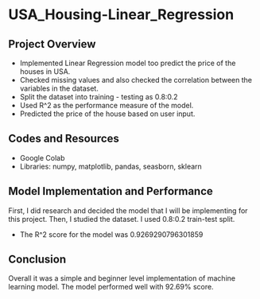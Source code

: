 # USA_Housing-Linear_Regression

## Project Overview
* Implemented Linear Regression model too predict the price of the houses in USA.
* Checked missing values and also checked the correlation between the variables in the dataset.
* Split the dataset into training - testing as 0.8:0.2
* Used R^2 as the performance measure of the model.
* Predicted the price of the house based on user input.

## Codes and Resources
* Google Colab
* Libraries: numpy, matplotlib, pandas, seasborn, sklearn

## Model Implementation and Performance
First, I did research and decided the model that I will be implementing for this project. Then, I studied the dataset. I used 0.8:0.2 train-test split.

* The R^2 score for the model was 0.9269290796301859

## Conclusion
Overall it was a simple and beginner level implementation of machine learning model. The model performed well with 92.69% score.

